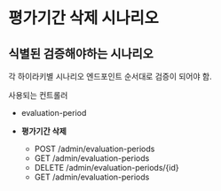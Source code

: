 # 평가기간 삭제 시나리오

## 식별된 검증해야하는 시나리오

각 하이라키별 시나리오 엔드포인트 순서대로 검증이 되어야 함.

사용되는 컨트롤러
- evaluation-period

- **평가기간 삭제**
    - POST /admin/evaluation-periods 
    - GET /admin/evaluation-periods 
    - DELETE /admin/evaluation-periods/{id} 
    - GET /admin/evaluation-periods 

